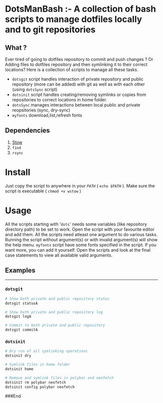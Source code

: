 # DotsManBash :- A collection of bash scripts to manage dotfiles locally and to git repositories

## What ?
Ever tired of going to dotfiles repository to commit and push changes ? Or Adding files to dotfiles repository and then symlinking it to their correct locations?
Here is a collection of scripts to manage all these tasks.
* `dotsgit` script handles interaction of private repository and public repository (more can be added) with git as well as with each other (using `dotsSync` script)
* `dotsinit` script handles creating/removing symlinks or copies from repositories to correct locations in home folder. 
* `dotsSync` manages interactions between local public and private reopsitories (sync, dry-sync)
* `myfonts` download,list,refresh fonts

## Dependencies
1. [Stow](https://www.gnu.org/software/stow/)
2. `find`
3. `rsync`

# Install
Just copy the script to anywhere in your _`PATH`_ ( `echo $PATH` ). Make sure the script is executable ( `chmod +x wstow` )

# Usage

All the scripts starting with '`dots`' needs some variables (like repository directory path) to be set to work. Open the script with your favourite editor and add them.
All the scripts need atleast one argument to do various tasks. Running the script without argument(s) or with invalid argument(s) will show the help menu. 
`myfonts` script have some fonts specified in the script. If you want more, you can add it yourself.
Open the scripts and look at the final case statements to view all available valid arguments.

## Examples
----------

### `dotsgit`
```sh
# Show both private and public repository status
dotsgit statusA 

# Show both private and public repository log
dotsgit logA 

# Commit to both private and public repository
dotsgit commitA 
```

### `dotsinit`
```sh
# Dry run of all symlinking operations
dotsinit dry

# Symlink files in home folder
dotsinit home

# Remove and symlink files in polybar and neofetch
dotsinit rm polybar neofetch
dotsinit config polybar neofetch
```

###End
